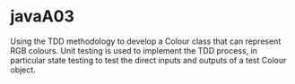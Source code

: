# javaA03

Using the TDD methodology to develop a Colour class that can represent RGB colours. 
Unit testing is used to implement the TDD process, in particular state testing to test the direct inputs and outputs of a test Colour object. 

